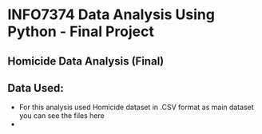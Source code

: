 # INFO7374 Data Analysis Using Python - Final Project
## Homicide Data Analysis (Final)
## Data Used:
- For this analysis used Homicide dataset in .CSV format as main dataset you can see the files here 
- 
